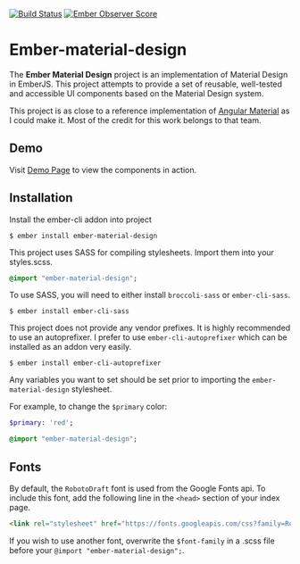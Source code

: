 [![Build Status](https://travis-ci.org/mike1o1/ember-material-design.svg?branch=master)](https://travis-ci.org/mike1o1/ember-material-design)
[![Ember Observer Score](http://emberobserver.com/badges/ember-material-design.svg)](http://emberobserver.com/addons/ember-material-design)

# Ember-material-design

The **Ember Material Design** project is an implementation of Material Design in EmberJS. This project 
attempts to provide a set of reusable, well-tested and accessible UI components based on the Material Design system.

This project is as close to a reference implementation of [Angular Material](http://material.angularjs.org) as 
I could make it. Most of the credit for this work belongs to that team.


## Demo

Visit [Demo Page](http://mike1234.com/ember-material-design) to view the components in action.


## Installation

Install the ember-cli addon into project

```
$ ember install ember-material-design
```

This project uses SASS for compiling stylesheets. Import them into your styles.scss. 

```sass
@import "ember-material-design";
```
 
To use SASS, you will need to either install `broccoli-sass` or `ember-cli-sass`.

```
$ ember install ember-cli-sass
```

This project does not provide any vendor prefixes. It is highly recommended to use an autoprefixer. I prefer to use `ember-cli-autoprefixer`
which can be installed as an addon very easily.

```
$ ember install ember-cli-autoprefixer
```

Any variables you want to set should be set prior to importing the `ember-material-design` stylesheet.

For example, to change the `$primary` color:

```sass
$primary: 'red';

@import "ember-material-design";
```


## Fonts

By default, the `RobotoDraft` font is used from the Google Fonts api. To include this font, add the following line in the 
`<head>` section of your index page.

```html
<link rel="stylesheet" href="https://fonts.googleapis.com/css?family=RobotoDraft:300,400,500,700,400italic">
```

If you wish to use another font, overwrite the `$font-family` in a .scss file before your `@import "ember-material-design";`.
